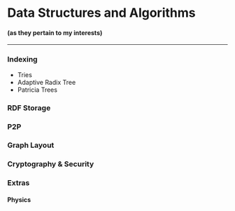 # Data Structures and Algorithms

#### (as they pertain to my interests)

----

### Indexing
- Tries
- Adaptive Radix Tree
- Patricia Trees

### RDF Storage

### P2P

### Graph Layout

### Cryptography & Security

### Extras

#### Physics
